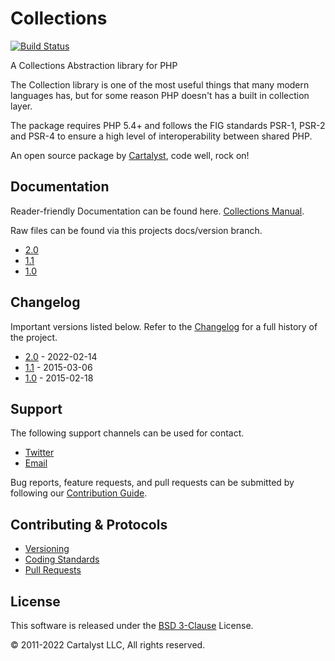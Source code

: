 # Collections

[![Build Status](http://ci.cartalyst.com/build-status/svg/49)](http://ci.cartalyst.com/build-status/view/49)

A Collections Abstraction library for PHP

The Collection library is one of the most useful things that many modern languages has, but for some reason PHP doesn't has a built in collection layer.

The package requires PHP 5.4+ and follows the FIG standards PSR-1, PSR-2 and PSR-4 to ensure a high level of interoperability between shared PHP.

An open source package by [Cartalyst](https://cartalyst.com), code well, rock on!

## Documentation

Reader-friendly Documentation can be found here. [Collections Manual](https://cartalyst.com/manual/collections).

Raw files can be found via this projects docs/version branch.

- [2.0](https://github.com/cartalyst/collections/tree/docs/2.0)
- [1.1](https://github.com/cartalyst/collections/tree/docs/1.1)
- [1.0](https://github.com/cartalyst/collections/tree/docs/1.0)

## Changelog

Important versions listed below. Refer to the [Changelog](CHANGELOG.md) for a full history of the project.

- [2.0](CHANGELOG.md) - 2022-02-14
- [1.1](CHANGELOG.md) - 2015-03-06
- [1.0](CHANGELOG.md) - 2015-02-18

## Support

The following support channels can be used for contact.

- [Twitter](https://twitter.com/@cartalyst)
- [Email](mailto:help@cartalyst.com)

Bug reports, feature requests, and pull requests can be submitted by following our [Contribution Guide](CONTRIBUTING.md).

## Contributing & Protocols

- [Versioning](CONTRIBUTING.md#versioning)
- [Coding Standards](CONTRIBUTING.md#coding-standards)
- [Pull Requests](CONTRIBUTING.md#pull-requests)

## License

This software is released under the [BSD 3-Clause](LICENSE) License.

© 2011-2022 Cartalyst LLC, All rights reserved.
